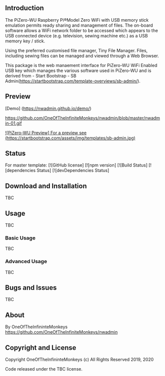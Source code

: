 ## Introduction

The PiZero-WU Raspberry Pi®Model Zero WiFi with USB memory stick emulation permits ready sharing and management of files. The on-board software allows a WiFi network folder to be accessed which appears to the USB connected device (e.g. television, sewing machine etc.) as a USB memory key / stick.

Using the preferred customised file manager, Tiny File Manager. Files, including sewing files can be managed and viewed through a Web Browser.

This package is the web manaement interface for PiZero-WU WiFi Enabled USB key which manages the various software used in PiZero-WU and is derived from - Start Bootstrap - SB Admin(https://startbootstrap.com/template-overviews/sb-admin/).


## Preview
[Demo] (https://nwadmin.github.io/demo/)

https://github.com/OneOfTheInfiniteMonkeys/nwadmin/blob/master/nwadmin-01.gif

[![PiZero-WU Preview] For a preview see (https://startbootstrap.com/assets/img/templates/sb-admin.jpg)](https://blackrockdigital.github.io/startbootstrap-sb-admin/)


## Status
For master template:
[![GitHub license]
[![npm version]
[![Build Status]
[![dependencies Status]
[![devDependencies Status]

## Download and Installation

TBC

## Usage
TBC 

### Basic Usage

TBC

### Advanced Usage

TBC


## Bugs and Issues

TBC

## About

By OneOfTheInfininteMonkeys
https://github.com/OneOfTheInfiniteMonkeys/nwadmin

## Copyright and License

Copyright OneOfTheInfininteMonkeys (c) All Rights Reserved 2019, 2020

Code released under the TBC license.
